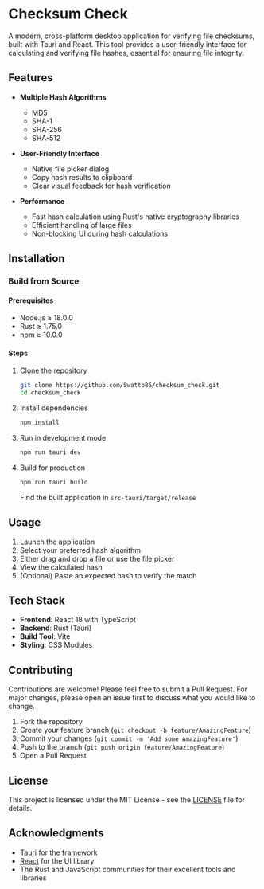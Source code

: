 # Checksum Check

A modern, cross-platform desktop application for verifying file checksums, built with Tauri and React. This tool provides a user-friendly interface for calculating and verifying file hashes, essential for ensuring file integrity.

## Features

- **Multiple Hash Algorithms**
  - MD5
  - SHA-1
  - SHA-256
  - SHA-512

- **User-Friendly Interface**
  - Native file picker dialog
  - Copy hash results to clipboard
  - Clear visual feedback for hash verification

- **Performance**
  - Fast hash calculation using Rust's native cryptography libraries
  - Efficient handling of large files
  - Non-blocking UI during hash calculations

## Installation

### Build from Source

#### Prerequisites

- Node.js ≥ 18.0.0
- Rust ≥ 1.75.0
- npm ≥ 10.0.0

#### Steps

1. Clone the repository

   ```bash
   git clone https://github.com/Swatto86/checksum_check.git
   cd checksum_check
   ```

2. Install dependencies

   ```bash
   npm install
   ```

3. Run in development mode

   ```bash
   npm run tauri dev
   ```

4. Build for production

   ```bash
   npm run tauri build
   ```

   Find the built application in `src-tauri/target/release`

## Usage

1. Launch the application
2. Select your preferred hash algorithm
3. Either drag and drop a file or use the file picker
4. View the calculated hash
5. (Optional) Paste an expected hash to verify the match

## Tech Stack

- **Frontend**: React 18 with TypeScript
- **Backend**: Rust (Tauri)
- **Build Tool**: Vite
- **Styling**: CSS Modules

## Contributing

Contributions are welcome! Please feel free to submit a Pull Request. For major changes, please open an issue first to discuss what you would like to change.

1. Fork the repository
2. Create your feature branch (`git checkout -b feature/AmazingFeature`)
3. Commit your changes (`git commit -m 'Add some AmazingFeature'`)
4. Push to the branch (`git push origin feature/AmazingFeature`)
5. Open a Pull Request

## License

This project is licensed under the MIT License - see the [LICENSE](LICENSE) file for details.

## Acknowledgments

- [Tauri](https://tauri.app/) for the framework
- [React](https://reactjs.org/) for the UI library
- The Rust and JavaScript communities for their excellent tools and libraries
